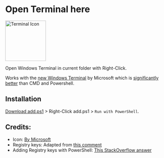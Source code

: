 # Open Terminal here

[<img src="./wt.ico" alt="Terminal Icon" width="128"/>][terminal-app]

Open Windows Terminal in current folder with Right-Click.

Works with the [new Windows Terminal][terminal-app] by Microsoft which is [significantly better][terminal-better] than CMD and Powershell.

## Installation

[Download add.ps1][add-ps1] > Right-Click add.ps1 > `Run with PowerShell`.


## Credits:
* Icon: [By Microsoft][terminal-icon]
* Registry keys: Adapted from [this comment][registry-keys-comment]
* Adding Registry keys with PowerShell: [This StackOverflow answer][powershell-regkeys]


[terminal-app]: https://www.microsoft.com/en-in/p/windows-terminal/9n0dx20hk701?rtc=1&activetab=pivot:overviewtab
[terminal-better]: https://devblogs.microsoft.com/commandline/introducing-windows-terminal/
[add-ps1]: https://github.com/zeroby0/open-terminal-here/releases/download/v1.0.0/add.ps1
[terminal-icon]: https://github.com/microsoft/terminal/blob/master/res/terminal.ico
[registry-keys-comment]: https://github.com/microsoft/terminal/issues/1060#issuecomment-497539461
[powershell-regkeys]: https://stackoverflow.com/questions/58205772/powershell-to-add-reg-key
